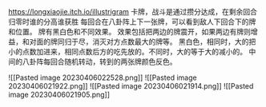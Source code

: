 https://longxiaojie.itch.io/illustrigram
卡牌，战斗是通过攒分达成，在剩余回合归零时谁的分高谁获胜
每回合在八卦阵上下一张牌，可以看到敌人下回合下的牌和位置。
牌有黑白色和不同效果。
效果包括把两边的牌震开，如果两边有牌则增益，和对面的牌同归于尽，消灭对方点数最大的牌等。
黑白色，相同时，大的把小的点数加进来，相同点数后方的吃先放的。不同时，大的等于大的减小的。
中间的八卦阵每回合随机转动，转到的两张牌颜色反色。



![[Pasted image 20230406022528.png]]
![[Pasted image 20230406021922.png]]
![[Pasted image 20230406021914.png]]
![[Pasted image 20230406021905.png]]